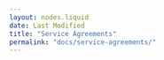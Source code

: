 ```yaml
---
layout: nodes.liquid
date: Last Modified
title: "Service Agreements"
permalink: "docs/service-agreements/"
---
```

